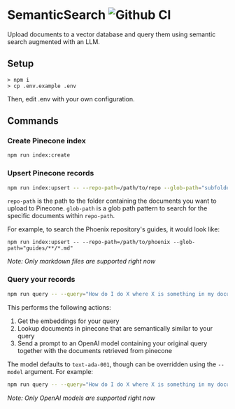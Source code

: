 # SemanticSearch ![Github CI](https://github.com/axilla-io/semanticsearch/workflows/Github%20CI/badge.svg)

Upload documents to a vector database and query them using semantic search augmented with an LLM.

## Setup

```
> npm i
> cp .env.example .env
```

Then, edit .env with your own configuration.

## Commands

### Create Pinecone index

```bash
npm run index:create
```

### Upsert Pinecone records

```bash
npm run index:upsert -- --repo-path=/path/to/repo --glob-path="subfolder/**/*.ext"
```

`repo-path` is the path to the folder containing the documents you want to upload to Pinecone. `glob-path` is a glob path pattern to search for the specific documents within `repo-path`.

For example, to search the Phoenix repository's guides, it would look like:

```
npm run index:upsert -- --repo-path=/path/to/phoenix --glob-path="guides/**/*.md"
```

*Note: Only markdown files are supported right now*

### Query your records

```bash
npm run query -- --query="How do I do X where X is something in my documents?"
```

This performs the following actions:

1. Get the embeddings for your query
2. Lookup documents in pinecone that are semantically similar to your query
3. Send a prompt to an OpenAI model containing your original query together with the documents retrieved from pinecone

The model defaults to `text-ada-001`, though can be overridden using the `--model` argument. For example:

```bash
npm run query -- --query="How do I do X where X is something in my documents?" --model=text-curie-001
```

*Note: Only OpenAI models are supported right now*
